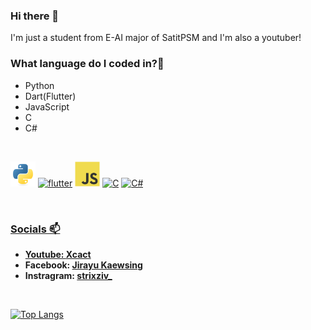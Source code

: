 ### Hi there 👋

<!--
**StrixzIV/StrixzIV** is a ✨ _special_ ✨ repository because its `README.md` (this file) appears on your GitHub profile.

Here are some ideas to get you started:

- 🔭 I’m currently working on ...
- 🌱 I’m currently learning ...
- 👯 I’m looking to collaborate on ...
- 🤔 I’m looking for help with ...
- 💬 Ask me about ...
- 📫 How to reach me: ...
- 😄 Pronouns: ...
- ⚡ Fun fact: ...
-->

I'm just a student from E-AI major of SatitPSM and I'm also a youtuber!

### What language do I coded in?🤔

- Python 
- Dart(Flutter)
- JavaScript
- C
- C#

<br />

<a href="https://www.python.org"><img src="https://raw.githubusercontent.com/devicons/devicon/master/icons/python/python-original.svg" alt="python" width="40" height="40"/></a>
<a href="https://flutter.dev"><img src="https://www.vectorlogo.zone/logos/flutterio/flutterio-icon.svg" alt="flutter" width="40" height="40"/></a>
<a href="https://developer.mozilla.org/en-US/docs/Web/JavaScript"><img src="https://raw.githubusercontent.com/devicons/devicon/master/icons/javascript/javascript-original.svg" alt="javascript" width="40" height="40"/></a>
<a href="https://www.geeksforgeeks.org/c-programming-language/"><img src=https://upload.wikimedia.org/wikipedia/commons/thumb/1/18/C_Programming_Language.svg/760px-C_Programming_Language.svg.png alt="C" width="35" height="40"/></a>
<a href="https://dotnet.microsoft.com/en-us/"><img src=https://cdn.worldvectorlogo.com/logos/c--4.svg alt="C#" width="40" height="40" />

<br />

### Socials 📫

- **Youtube: [Xcact](https://www.youtube.com/channel/UCGNe0bKHgqHd4aiH2yPKIHA)**
- **Facebook: [Jirayu Kaewsing](https://www.facebook.com/profile.php?id=100016329570565)**
- **Instragram: [strixziv_](https://www.instagram.com/strixziv_/)**

<br />

[![Top Langs](https://github-readme-stats.vercel.app/api/top-langs/?username=StrixzIV&layout=compact&theme=dark)](https://github.com/anuraghazra/github-readme-stats)
